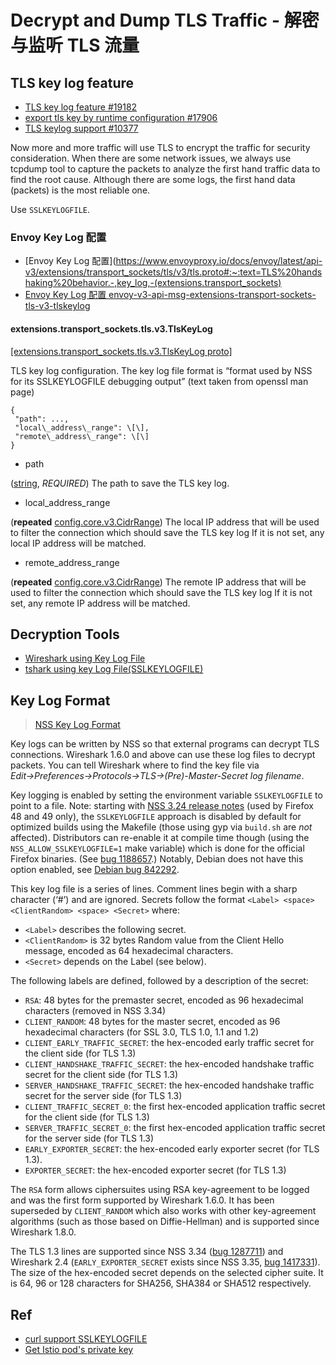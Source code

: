 # Decrypt and Dump TLS Traffic - 解密与监听 TLS 流量

## TLS key log feature

- [TLS key log feature #19182](https://github.com/envoyproxy/envoy/pull/19182)
- [export tls key by runtime configuration #17906](https://github.com/envoyproxy/envoy/pull/17906)
- [TLS keylog support #10377](https://github.com/envoyproxy/envoy/issues/10377)

Now more and more traffic will use TLS to encrypt the traffic for security consideration. When there are some network issues, we always use tcpdump tool to capture the packets to analyze the first hand traffic data to find the root cause. Although there are some logs, the first hand data (packets) is the most reliable one.

Use `SSLKEYLOGFILE`.

### Envoy Key Log 配置


- [Envoy Key Log 配置](https://www.envoyproxy.io/docs/envoy/latest/api-v3/extensions/transport_sockets/tls/v3/tls.proto#:~:text=TLS%20handshaking%20behavior.-,key_log,-(extensions.transport_sockets)
- [Envoy Key Log 配置 envoy-v3-api-msg-extensions-transport-sockets-tls-v3-tlskeylog](https://www.envoyproxy.io/docs/envoy/latest/api-v3/extensions/transport_sockets/tls/v3/tls.proto#envoy-v3-api-msg-extensions-transport-sockets-tls-v3-tlskeylog)

#### extensions.transport\_sockets.tls.v3.TlsKeyLog

[\[extensions.transport\_sockets.tls.v3.TlsKeyLog proto\]](https://github.com/envoyproxy/envoy/blob/f4144e8b02181d927fe4bea5eba0e95316b5ef7a/api/envoy/extensions/transport_sockets/tls/v3/tls.proto#L129)

TLS key log configuration. The key log file format is “format used by NSS for its SSLKEYLOGFILE debugging output” (text taken from openssl man page)

```
{
 "path": ...,
 "local\_address\_range": \[\],
 "remote\_address\_range": \[\]
}
```

- path

([string](https://developers.google.com/protocol-buffers/docs/proto#scalar), _REQUIRED_) The path to save the TLS key log.

- local\_address\_range

(**repeated** [config.core.v3.CidrRange](https://www.envoyproxy.io/docs/envoy/latest/api-v3/config/core/v3/address.proto#envoy-v3-api-msg-config-core-v3-cidrrange)) The local IP address that will be used to filter the connection which should save the TLS key log If it is not set, any local IP address will be matched.

- remote\_address\_range

(**repeated** [config.core.v3.CidrRange](https://www.envoyproxy.io/docs/envoy/latest/api-v3/config/core/v3/address.proto#envoy-v3-api-msg-config-core-v3-cidrrange)) The remote IP address that will be used to filter the connection which should save the TLS key log If it is not set, any remote IP address will be matched.

## Decryption Tools

- [Wireshark using Key Log File](https://wiki.wireshark.org/TLS#:~:text=supplied%20via%20the-,Key%20Log%20File,-.%20The%20pre%2Dmaster)
- [tshark using key Log File(SSLKEYLOGFILE)](https://tshark.dev/export/export_tls/)



## Key Log Format

>  [NSS Key Log Format](https://firefox-source-docs.mozilla.org/security/nss/legacy/key_log_format/index.html)



Key logs can be written by NSS so that external programs can decrypt TLS connections. Wireshark 1.6.0 and above can use these log files to decrypt packets. You can tell Wireshark where to find the key file via *Edit→Preferences→Protocols→TLS→(Pre)-Master-Secret log filename*.

Key logging is enabled by setting the environment variable `SSLKEYLOGFILE` to point to a file. Note: starting with [NSS 3.24 release notes](https://firefox-source-docs.mozilla.org/security/nss/legacy/nss_releases/nss_3.24_release_notes/index.html#mozilla-projects-nss-nss-3-24-release-notes) (used by Firefox 48 and 49 only), the `SSLKEYLOGFILE` approach is disabled by default for optimized builds using the Makefile (those using gyp via `build.sh` are *not* affected). Distributors can re-enable it at compile time though (using the `NSS_ALLOW_SSLKEYLOGFILE=1` make variable) which is done for the official Firefox binaries. (See [bug 1188657](https://bugzilla.mozilla.org/show_bug.cgi?id=1188657).) Notably, Debian does not have this option enabled, see [Debian bug 842292](https://bugs.debian.org/cgi-bin/bugreport.cgi?bug=842292).

This key log file is a series of lines. Comment lines begin with a sharp character (‘#’) and are ignored. Secrets follow the format `<Label> <space> <ClientRandom> <space> <Secret>` where:

- `<Label>` describes the following secret.
- `<ClientRandom>` is 32 bytes Random value from the Client Hello message, encoded as 64 hexadecimal characters.
- `<Secret>` depends on the Label (see below).

The following labels are defined, followed by a description of the secret:

- `RSA`: 48 bytes for the premaster secret, encoded as 96 hexadecimal characters (removed in NSS 3.34)
- `CLIENT_RANDOM`: 48 bytes for the master secret, encoded as 96 hexadecimal characters (for SSL 3.0, TLS 1.0, 1.1 and 1.2)
- `CLIENT_EARLY_TRAFFIC_SECRET`: the hex-encoded early traffic secret for the client side (for TLS 1.3)
- `CLIENT_HANDSHAKE_TRAFFIC_SECRET`: the hex-encoded handshake traffic secret for the client side (for TLS 1.3)
- `SERVER_HANDSHAKE_TRAFFIC_SECRET`: the hex-encoded handshake traffic secret for the server side (for TLS 1.3)
- `CLIENT_TRAFFIC_SECRET_0`: the first hex-encoded application traffic secret for the client side (for TLS 1.3)
- `SERVER_TRAFFIC_SECRET_0`: the first hex-encoded application traffic secret for the server side (for TLS 1.3)
- `EARLY_EXPORTER_SECRET`: the hex-encoded early exporter secret (for TLS 1.3).
- `EXPORTER_SECRET`: the hex-encoded exporter secret (for TLS 1.3)

The `RSA` form allows ciphersuites using RSA key-agreement to be logged and was the first form supported by Wireshark 1.6.0. It has been superseded by `CLIENT_RANDOM` which also works with other key-agreement algorithms (such as those based on Diffie-Hellman) and is supported since Wireshark 1.8.0.

The TLS 1.3 lines are supported since NSS 3.34 ([bug 1287711](https://bugzilla.mozilla.org/show_bug.cgi?id=1287711)) and Wireshark 2.4 (`EARLY_EXPORTER_SECRET` exists since NSS 3.35, [bug 1417331](https://bugzilla.mozilla.org/show_bug.cgi?id=1417331)). The size of the hex-encoded secret depends on the selected cipher suite. It is 64, 96 or 128 characters for SHA256, SHA384 or SHA512 respectively.



## Ref

- [curl support SSLKEYLOGFILE](https://everything.curl.dev/usingcurl/tls/sslkeylogfile)
- [Get Istio pod's private key](https://blog.bossylobster.com/2020/09/istio-workload-secrets.html)









